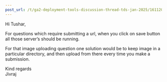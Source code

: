 ```yaml
---
post_url: /t/ga2-deployment-tools-discussion-thread-tds-jan-2025/161120/37
---
```

Hi Tushar,

For questions which require submitting a url, when you click on save button all those server’s should be running.

For that image uploading question one solution would be to keep image in a particular directory, and then upload from there every time you make a submission.

Kind regards  
Jivraj